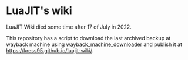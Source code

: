 # LuaJIT's wiki

LuaJIT Wiki died some time after 17 of July in 2022.

This repository has a script to download the last archived backup at wayback machine using [wayback_machine_downloader](https://github.com/hartator/wayback-machine-downloader) and publish it at https://kress95.github.io/luajit-wiki/.
